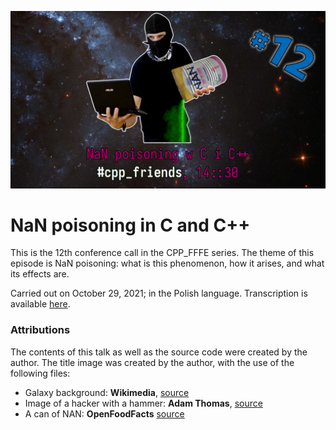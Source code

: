 ![Title slide for CPP_FFFE#12](https://raw.githubusercontent.com/agral/Lectures/master/CPP_FFFE/12_NaN_Poisoning/pics/12_promo.jpg)
# NaN poisoning in C and C++
This is the 12th conference call in the CPP\_FFFE series. The theme of this episode is NaN poisoning: what is this phenomenon, how it arises, and what its effects are.

Carried out on October 29, 2021; in the Polish language. Transcription is available [here](https://github.com/agral/Lectures/blob/master/CPP_FFFE/12_NaN_Poisoning/transcript_pl.md).

### Attributions
The contents of this talk as well as the source code were created by the author.
The title image was created by the author, with the use of the following files:
- Galaxy background: **Wikimedia**, [source](https://commons.wikimedia.org/wiki/File:NGC_2336-Big-Beautiful_and_Blue.jpg)
- Image of a hacker with a hammer: **Adam Thomas**, [source](https://www.flickr.com/photos/devdsp/6999839463)
- A can of NAN: **OpenFoodFacts** [source](https://world.openfoodfacts.org/images/products/761/303/590/8031/front_fr.4.full.jpg)
